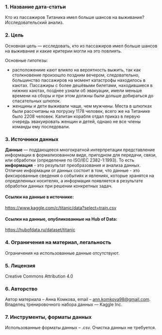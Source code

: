 ### 1. Название дата-статьи
Кто из пассажиров Титаника имел больше шансов на выживание? Исследовательский анализ.

### 2. Цель
Основная цель — исследовать, кто из пассажиров имел больше шансов на выживание и какие критерии могли на это повлиять.

Основные гипотезы:
* расположениие кают влияло на вероятность выжить, так как столкновение произошло поздним вечером, следовательно, большинство пассажиров на момент катастрофы находилось в каютах. Пассажиры с более дешёвыми билетами, находившиеся в нижних каютах, позднее узнали об эвакуации, имели меньше времени на сборы и при этом должны были дольше добираться до спасательных шлюпок.
* женщины и дети выживали чаще, чем мужчины. Места в шлюпках были рассчитаны на погрузку 1178 человек, всего же на Титанике было 2208 человек. Капитан корабля отдал приказ в первую очередь эвакуировать женщин и детей, однако не все члены команды ему последовали.


### 3. Источники данных
**Данные** — поддающееся многократной интерпретации представление информации в формализованном виде, пригодном для передачи, связи, или обработки (определение по ISO/IEC 2382-1:1993). То есть **информация** - это результат преобразования и анализа данных. Отличие информации от данных состоит в том, что данные - это фиксированные сведения о событиях и явлениях, которые хранятся на определенных носителях, а информация появляется в результате обработки данных при решении конкретных задач.

#### Ссылки на данные в источнике:
https://www.kaggle.com/c/titanic/data?select=train.csv

#### Ссылки на данные, опубликованные на Hub of Data:
https://hubofdata.ru/dataset/titanic

### 4. Ограничения на материал, легальность
Ограничения на использованные данные отсутствуют.

### 5. Лицензия
Creative Commons Attribution 4.0

### 6. Авторство
Автор материала – Анна Комкова, email – ann.komkova98@gmail.com.
Владелец тренировочного набора данных — Kaggle Inc.

### 7. Инструменты, форматы данных
Использованные форматы данных – .csv.
Очистка данных не требуется.
